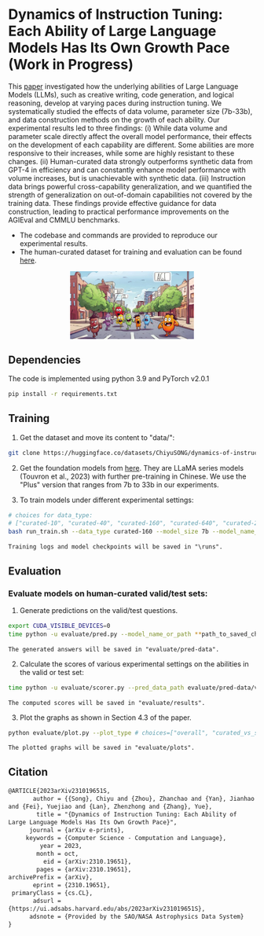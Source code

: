 # Dynamics of Instruction Tuning: Each Ability of Large Language Models Has Its Own Growth Pace (Work in Progress)

This [paper](https://arxiv.org/abs/2310.19651) investigated how the underlying abilities of Large Language Models (LLMs), such as creative writing, code generation, and logical reasoning, develop at varying paces during instruction tuning. We systematically studied the effects of data volume, parameter size (7b-33b), and data construction methods on the growth of each ability. Our experimental results led to three findings: (i) While data volume and parameter scale directly affect the overall model performance, their effects on the development of each capability are different. Some abilities are more responsive to their increases, while some are highly resistant to these changes. (ii) Human-curated data strongly outperforms synthetic data from GPT-4 in efficiency and can constantly enhance model performance with volume increases, but is unachievable with synthetic data. (iii) Instruction data brings powerful cross-capability generalization, and we quantified the strength of generalization on out-of-domain capabilities not covered by the training data. These findings provide effective guidance for data construction, leading to practical performance improvements on the AGIEval and CMMLU benchmarks.

- The codebase and commands are provided to reproduce our experimental results.
- The human-curated dataset for training and evaluation can be found [here](https://huggingface.co/datasets/ChiyuSONG/dynamics-of-instruction-tuning).

<p align="center" width="100%">
      <img src="img/way_to_agi.jpg" alt="Each ability of LLMs has its own growth pace during instruction tuning." style="width: 50%; min-width: 200px; display: block; margin: auto;">
</p>

## Dependencies
The code is implemented using python 3.9 and PyTorch v2.0.1
```bash
pip install -r requirements.txt
```

## Training
1. Get the dataset and move its content to "data/":
```bash
git clone https://huggingface.co/datasets/ChiyuSONG/dynamics-of-instruction-tuning
```

2. Get the foundation models from [here](https://github.com/ymcui/Chinese-LLaMA-Alpaca). They are LLaMA series models (Touvron et al., 2023) with further pre-training in Chinese. We use the "Plus" version that ranges from 7b to 33b in our experiments.


3. To train models under different experimental settings:
```bash
# choices for data_type:
# ["curated-10", "curated-40", "curated-160", "curated-640", "curated-2560", "curated-10000","synthetic-10", "synthetic-40", "synthetic-160", "synthetic-640", "synthetic-2560", "synthetic-10000","synthetic-40960", "baseline", "reconstruct", "maximum", "mix-0", "mix-2560", "mix-40960"]
bash run_train.sh --data_type curated-160 --model_size 7b --model_name_or_path **path_to_foundation_model** --batch_size 8 --gradient_accumulation 1
```
    Training logs and model checkpoints will be saved in "\runs".

## Evaluation
### Evaluate models on human-curated valid/test sets:

1. Generate predictions on the valid/test questions.
```bash
export CUDA_VISIBLE_DEVICES=0
time python -u evaluate/pred.py --model_name_or_path **path_to_saved_checkpoint** --eval_data_path data/curated/valid #or test
```
    The generated answers will be saved in "evaluate/pred-data".

2. Calculate the scores of various experimental settings on the abilities in the valid or test set:
```bash
time python -u evaluate/scorer.py --pred_data_path evaluate/pred-data/valid #or test
```
    The computed scores will be saved in "evaluate/results".

3. Plot the graphs as shown in Section 4.3 of the paper.
```bash
python evaluate/plot.py --plot_type # choices=["overall", "curated_vs_synthetic-13b", "ood", "curated_vs_synthetic-7b"]
```
    The plotted graphs will be saved in "evaluate/plots".


## Citation
```
@ARTICLE{2023arXiv231019651S,
       author = {{Song}, Chiyu and {Zhou}, Zhanchao and {Yan}, Jianhao and {Fei}, Yuejiao and {Lan}, Zhenzhong and {Zhang}, Yue},
        title = "{Dynamics of Instruction Tuning: Each Ability of Large Language Models Has Its Own Growth Pace}",
      journal = {arXiv e-prints},
     keywords = {Computer Science - Computation and Language},
         year = 2023,
        month = oct,
          eid = {arXiv:2310.19651},
        pages = {arXiv:2310.19651},
archivePrefix = {arXiv},
       eprint = {2310.19651},
 primaryClass = {cs.CL},
       adsurl = {https://ui.adsabs.harvard.edu/abs/2023arXiv231019651S},
      adsnote = {Provided by the SAO/NASA Astrophysics Data System}
}
```